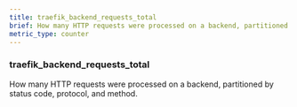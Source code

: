 ```yaml
---
title: traefik_backend_requests_total
brief: How many HTTP requests were processed on a backend, partitioned by status code, protocol, and method.
metric_type: counter
---
```

### traefik_backend_requests_total

How many HTTP requests were processed on a backend, partitioned by status code, protocol, and method.
